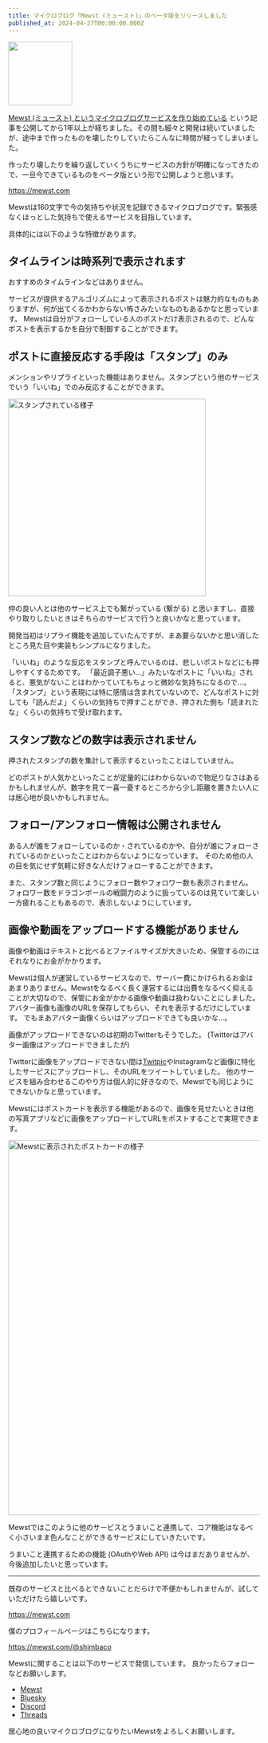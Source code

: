 ```yaml
---
title: マイクロブログ「Mewst (ミュースト)」のベータ版をリリースしました
published_at: 2024-04-27T00:00:00.000Z
---
```


<img alt="" width="128" src="https://mewst.com/icon-192.png">

[Mewst (ミュースト) というマイクロブログサービスを作り始めている](https://shimba.co/2023-01-18-introducing-mewst) という記事を公開してから1年以上が経ちました。その間も細々と開発は続いていましたが、途中まで作ったものを壊したりしていたらこんなに時間が経ってしまいました。

作ったり壊したりを繰り返していくうちにサービスの方針が明確になってきたので、一旦今できているものをベータ版という形で公開しようと思います。

https://mewst.com

Mewstは160文字で今の気持ちや状況を記録できるマイクロブログです。緊張感なくほっとした気持ちで使えるサービスを目指しています。

具体的には以下のような特徴があります。

## タイムラインは時系列で表示されます

おすすめのタイムラインなどはありません。

サービスが提供するアルゴリズムによって表示されるポストは魅力的なものもありますが、何が出てくるかわからない怖さみたいなものもあるかなと思っています。
Mewstは自分がフォローしている人のポストだけ表示されるので、どんなポストを表示するかを自分で制御することができます。

## ポストに直接反応する手段は「スタンプ」のみ

メンションやリプライといった機能はありません。スタンプという他のサービスでいう「いいね」でのみ反応することができます。

<img width="396" alt="スタンプされている様子" src="https://github.com/mewstcom/mewst/assets/56767/d3aa7834-5627-4e44-b3fc-ede887492db9">

仲の良い人とは他のサービス上でも繋がっている (繋がる) と思いますし、直接やり取りしたいときはそちらのサービスで行うと良いかなと思っています。

開発当初はリプライ機能を追加していたんですが、まあ要らないかと思い消したところ見た目や実装もシンプルになりました。

「いいね」のような反応をスタンプと呼んでいるのは、悲しいポストなどにも押しやすくするためです。
「最近調子悪い…」みたいなポストに「いいね」されると、悪気がないことはわかっていてもちょっと微妙な気持ちになるので…。
「スタンプ」という表現には特に感情は含まれていないので、どんなポストに対しても「読んだよ」くらいの気持ちで押すことができ、押された側も「読まれたな」くらいの気持ちで受け取れます。

## スタンプ数などの数字は表示されません

押されたスタンプの数を集計して表示するといったことはしていません。

どのポストが人気かといったことが定量的にはわからないので物足りなさはあるかもしれませんが、数字を見て一喜一憂するところから少し距離を置きたい人には居心地が良いかもしれません。

## フォロー/アンフォロー情報は公開されません

ある人が誰をフォローしているのか・されているのかや、自分が誰にフォローされているのかといったことはわからないようになっています。
そのため他の人の目を気にせず気軽に好きな人だけフォローすることができます。

また、スタンプ数と同じようにフォロー数やフォロワー数も表示されません。
フォロワー数をドラゴンボールの戦闘力のように扱っているのは見ていて楽しい一方疲れることもあるので、表示しないようにしています。

## 画像や動画をアップロードする機能がありません

画像や動画はテキストと比べるとファイルサイズが大きいため、保管するのにはそれなりにお金がかかります。

Mewstは個人が運営しているサービスなので、サーバー費にかけられるお金はあまりありません。Mewstをなるべく長く運営するには出費をなるべく抑えることが大切なので、保管にお金がかかる画像や動画は扱わないことにしました。
アバター画像も画像のURLを保存してもらい、それを表示するだけにしています。
でもまあアバター画像くらいはアップロードできても良いかな…。

画像がアップロードできないのは初期のTwitterもそうでした。
(Twitterはアバター画像はアップロードできましたが)

Twitterに画像をアップロードできない間は[Twitpic](https://ja.wikipedia.org/wiki/Twitpic)やInstagramなど画像に特化したサービスにアップロードし、そのURLをツイートしていました。
他のサービスを組み合わせるこのやり方は個人的に好きなので、Mewstでも同じようにできないかなと思っています。

Mewstにはポストカードを表示する機能があるので、画像を見せたいときは他の写真アプリなどに画像をアップロードしてURLをポストすることで実現できます。

<img width="752" alt="Mewstに表示されたポストカードの様子" src="https://github.com/mewstcom/mewst/assets/56767/11350530-eb46-4363-a7ee-d2aea904a638">

Mewstではこのように他のサービスとうまいこと連携して、コア機能はなるべく小さいまま色んなことができるサービスにしていきたいです。

うまいこと連携するための機能 (OAuthやWeb API) は今はまだありませんが、今後追加したいと思っています。

---

既存のサービスと比べるとできないことだらけで不便かもしれませんが、試していただけたら嬉しいです。

https://mewst.com

僕のプロフィールページはこちらになります。

https://mewst.com/@shimbaco

Mewstに関することは以下のサービスで発信しています。
良かったらフォローなどお願いします。

- [Mewst](https://mewst.com/@mewst)
- [Bluesky](https://bsky.app/profile/mewst.com)
- [Discord](https://discord.gg/tNwVpJ4Jfk)
- [Threads](https://www.threads.net/@mewstcom)

居心地の良いマイクロブログになりたいMewstをよろしくお願いします。
